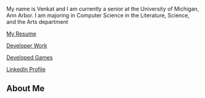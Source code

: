 My name is Venkat and I am currently a senior at the University of Michigan, Ann Arbor. I am majoring in Computer Science in the Literature, Science, and the Arts department

[My Resume](https://venkatvv.github.io/venkat_img.jpg)


[Developer Work](https://venkatvv.github.io/venkat_img.jpg)


[Developed Games](https://venkatvv.github.io/venkat_img.jpg)


[LinkedIn Profile](https://venkatvv.github.io/venkat_img.jpg)


## About Me

